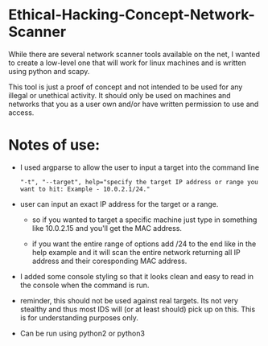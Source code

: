 # Ethical-Hacking-Concept-Network-Scanner

While there are several network scanner tools available on the net, I wanted to create a low-level one that will work for linux machines and is written using python and scapy.

This tool is just a proof of concept and not intended to be used for any illegal or unethical activity. It should only be used on machines and networks that you as a user own and/or have written permission to use and access.

# Notes of use:

- I used argparse to allow the user to input a target into the command line 

    `"-t", "--target", help="specify the target IP address or range you want to hit: Example - 10.0.2.1/24."`

- user can input an exact IP address for the target or a range.

    - so if you wanted to target a specific machine just type in something like 10.0.2.15 and you'll get the MAC address.

    - if you want the entire range of options add /24 to the end like in the help example and it will scan the entire network returning all IP address and their coresponding MAC address. 

- I added some console styling so that it looks clean and easy to read in the console when the command is run. 

- reminder, this should not be used against real targets. Its not very stealthy and thus most IDS will (or at least should) pick up on this. This is for understanding purposes only.

- Can be run using python2 or python3

